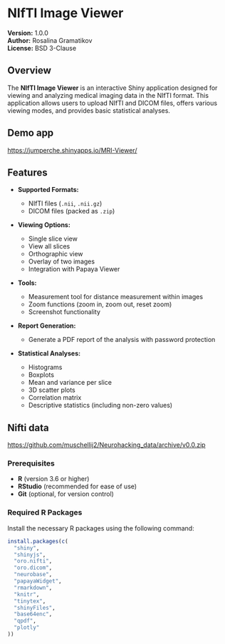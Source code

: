 # NIfTI Image Viewer

**Version:** 1.0.0  
**Author:** Rosalina Gramatikov  
**License:** BSD 3-Clause

## Overview

The **NIfTI Image Viewer** is an interactive Shiny application designed for viewing and analyzing medical imaging data in the NIfTI format. 
This application allows users to upload NIfTI and DICOM files, offers various viewing modes, and provides basic statistical analyses.

## Demo app
https://jumperche.shinyapps.io/MRI-Viewer/

## Features

- **Supported Formats:**
  - NIfTI files (`.nii`, `.nii.gz`)
  - DICOM files (packed as `.zip`)
  
- **Viewing Options:**
  - Single slice view
  - View all slices
  - Orthographic view
  - Overlay of two images
  - Integration with Papaya Viewer
  
- **Tools:**
  - Measurement tool for distance measurement within images
  - Zoom functions (zoom in, zoom out, reset zoom)
  - Screenshot functionality
  
- **Report Generation:**
  - Generate a PDF report of the analysis with password protection
  
- **Statistical Analyses:**
  - Histograms
  - Boxplots
  - Mean and variance per slice
  - 3D scatter plots
  - Correlation matrix
  - Descriptive statistics (including non-zero values)

## Nifti data
https://github.com/muschellij2/Neurohacking_data/archive/v0.0.zip

### Prerequisites

- **R** (version 3.6 or higher)
- **RStudio** (recommended for ease of use)
- **Git** (optional, for version control)

### Required R Packages

Install the necessary R packages using the following command:

```R
install.packages(c(
  "shiny",
  "shinyjs",
  "oro.nifti",
  "oro.dicom",
  "neurobase",
  "papayaWidget",
  "rmarkdown",
  "knitr",
  "tinytex",
  "shinyFiles",
  "base64enc",
  "qpdf",
  "plotly"
))

